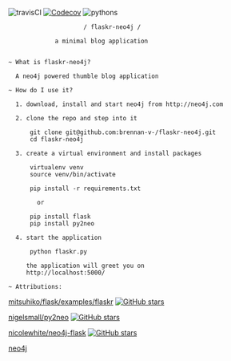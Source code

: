 ![travisCI](https://travis-ci.org/brennan-v-/flaskr-neo4j.svg) [![Codecov](https://img.shields.io/codecov/c/github/brennan-v-/flaskr-neo4j.svg)](https://codecov.io/github/brennan-v-/flaskr-neo4j?branch=master)
 ![pythons](https://img.shields.io/badge/python-2.7%2C%203.3%2C%203.4%2C%203.5%2C%203.5--dev-blue.svg)

                         / flaskr-neo4j /

                 a minimal blog application


    ~ What is flaskr-neo4j?

      A neo4j powered thumble blog application

    ~ How do I use it?

      1. download, install and start neo4j from http://neo4j.com

      2. clone the repo and step into it

          git clone git@github.com:brennan-v-/flaskr-neo4j.git
          cd flaskr-neo4j

      3. create a virtual environment and install packages

          virtualenv venv
          source venv/bin/activate

          pip install -r requirements.txt

            or
            
          pip install flask
          pip install py2neo

      4. start the application

          python flaskr.py

         the application will greet you on
         http://localhost:5000/

    ~ Attributions:

[mitsuhiko/flask/examples/flaskr](https://github.com/mitsuhiko/flask/tree/master/examples/flaskr/) [![GitHub stars](https://img.shields.io/github/stars/mitsuhiko/flask.svg?style=social&label=Star)](https://github.com/mitsuhiko/flask)

[nigelsmall/py2neo](https://github.com/nigelsmall/py2neo) [![GitHub stars](https://img.shields.io/github/stars/nigelsmall/py2neo.svg?style=social&label=Star)](https://github.com/nigelsmall/py2neo)

[nicolewhite/neo4j-flask](https://github.com/nicolewhite/neo4j-flask) [![GitHub stars](https://img.shields.io/github/stars/nicolewhite/neo4j-flask.svg?style=social&label=Star)](https://github.com/nicolewhite/neo4j-flask)

[neo4j](http://neo4j.com/)
